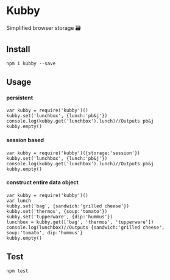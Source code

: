 # Kubby
Simplified browser storage 🗃 

## Install
`npm i kubby --save`

## Usage
#### persistent
```
var kubby = require('kubby')()
kubby.set('lunchbox', {lunch:'pb&j'})
console.log(kubby.get('lunchbox').lunch)//Outputs pb&j
kubby.empty()
```
#### session based
```
var kubby = require('kubby')({storage:'session'})
kubby.set('lunchbox', {lunch:'pb&j'})
console.log(kubby.get('lunchbox').lunch)//Outputs pb&j
kubby.empty()
```
#### construct entire data object
```
var kubby = require('kubby')()
var lunch
kubby.set('bag', {sandwich:'grilled cheese'})
kubby.set('thermos', {soup:'tomato'})
kubby.set('tupperware', {dip:'hummus'})
lunchbox = kubby.get(['bag', 'thermos', 'tupperware'])
console.log(lunchbox)//Outputs {sandwich:'grilled cheese', soup:'tomato', dip:'hummus'}
kubby.empty()
```

## Test
`npm test`
